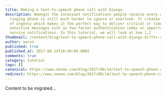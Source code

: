 ```yaml
---
title: Making a text-to-speech phone call with Django
description: Amongst the incessant notifications people receive every day; a
  ringing phone is still much harder to ignore or overlook. It creates a sense
  of urgency which makes it the perfect way to deliver critical or time
  sensitive messages such as two-factor authentication codes or important
  service notifications. In this tutorial, we will look at how […]
thumbnail: /content/blog/text-to-speech-phone-call-with-django-dr/tts-superhero.png
author: aaron
published: true
published_at: 2017-08-14T18:49:09.000Z
comments: true
category: tutorial
tags: []
canonical: https://www.nexmo.com/blog/2017/08/14/text-to-speech-phone-call-with-django-dr
redirect: https://www.nexmo.com/blog/2017/08/14/text-to-speech-phone-call-with-django-dr
---
```


Content to be migrated...
